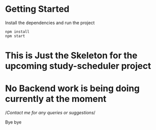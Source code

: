 # Getting Started
Install the dependencies and run the project
```
npm install
npm start
```

# This is Just the Skeleton for the upcoming study-scheduler project 
# No Backend work is being doing currently at the moment 

/*Contact me for any queries or suggestions*/

Bye bye
```

